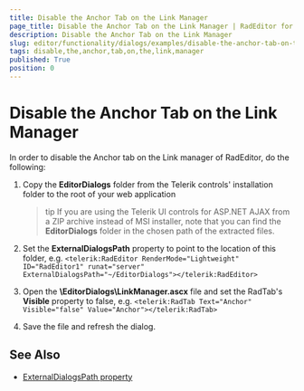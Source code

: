 ```yaml
---
title: Disable the Anchor Tab on the Link Manager
page_title: Disable the Anchor Tab on the Link Manager | RadEditor for ASP.NET AJAX Documentation
description: Disable the Anchor Tab on the Link Manager
slug: editor/functionality/dialogs/examples/disable-the-anchor-tab-on-the-link-manager
tags: disable,the,anchor,tab,on,the,link,manager
published: True
position: 0
---
```


# Disable the Anchor Tab on the Link Manager

In order to disable the Anchor tab on the Link manager of RadEditor, do the following:

1. Copy the **EditorDialogs** folder from the Telerik controls' installation folder to the root of your web application

	>tip If you are using the Telerik UI controls for ASP.NET AJAX from a ZIP archive instead of MSI installer, note that you can find the **EditorDialogs** folder in the chosen path of the extracted files.

1. Set the **ExternalDialogsPath** property to point to the location of this folder, e.g. `<telerik:RadEditor RenderMode="Lightweight" ID="RadEditor1" runat="server" ExternalDialogsPath="~/EditorDialogs"></telerik:RadEditor>`

1. Open the **\EditorDialogs\LinkManager.ascx** file and set the RadTab's **Visible** property to false, e.g. `<telerik:RadTab Text="Anchor" Visible="false" Value="Anchor"></telerik:RadTab>`

1. Save the file and refresh the dialog.

## See Also

 * [ExternalDialogsPath property](https://demos.telerik.com/aspnet/prometheus/Editor/Examples/ExternalDialogsPath/DefaultCS.aspx)
